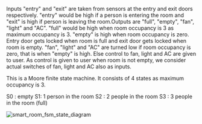 Inputs "entry" and "exit" are taken from sensors at the entry and exit doors respectively. "entry" would be high if a person is entering the room and "exit" is high if person is leaving the room.Outputs are "full", "empty", "fan", "light" and "AC".
"full" would be high when room occupancy is 3 as maximum occupancy is 3.
"empty" is high when room occupancy is zero.
Entry door gets locked when room is full and exit door gets locked when room is empty.
"fan", "light" and "AC" are turned low if room occupancy is zero, that is when "empty" is high. Else control to fan, light and AC are given to user.
As control is given to user when room is not empty, we consider actual switches of fan, light and AC also as inputs.

This is a Moore finite state machine. It consists of 4 states as maximum occupancy is 3.

S0 : empty
S1: 1 person in the room
S2 : 2 people in the room
S3 : 3 people in the room (full)

![smart_room_fsm_state_diagram](https://github.com/user-attachments/assets/be4eb830-2c19-4985-93be-6f364d0ad9d1)



